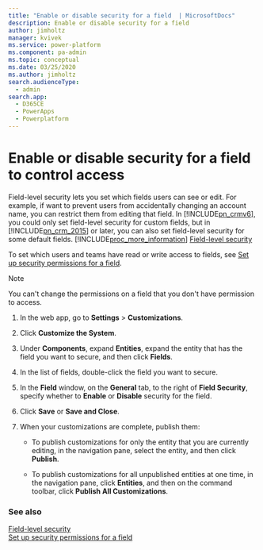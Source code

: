 ```yaml
---
title: "Enable or disable security for a field  | MicrosoftDocs"
description: Enable or disable security for a field 
author: jimholtz
manager: kvivek
ms.service: power-platform
ms.component: pa-admin
ms.topic: conceptual
ms.date: 03/25/2020
ms.author: jimholtz
search.audienceType: 
  - admin
search.app: 
  - D365CE
  - PowerApps
  - Powerplatform
---
```

# Enable or disable security for a field to control access

<!-- legacy procedure -->

Field-level security lets you set which fields users can see or edit. For example, if want to prevent users from accidentally changing an account name, you can restrict them from editing that field. In [!INCLUDE[pn_crmv6](../includes/pn-crmv6.md)], you could only set field-level security for custom fields, but in [!INCLUDE[pn_crm_2015](../includes/pn-crm-2015.md)] or later, you can also set field-level security for some default fields. [!INCLUDE[proc_more_information](../includes/proc-more-information.md)] [Field-level security](field-level-security.md)  
  
 To set which users and teams have read or write access to fields, see [Set up security permissions for a field](../admin/set-up-security-permissions-field.md).  
  
> [!NOTE]
>  You can't change the permissions on a field that you don't have permission to access.  
  
1. In the web app, go to **Settings** > **Customizations**.
  
2. Click **Customize the System**.  
  
3. Under **Components**, expand **Entities**, expand the entity that has the field you want to secure, and then click **Fields**.  
  
4. In the list of fields, double-click the field you want to secure.  
  
5. In the **Field** window, on the **General** tab, to the right of **Field Security**, specify whether to **Enable** or **Disable** security for the field.  
  
6. Click **Save** or **Save and Close**.  
  
7. When your customizations are complete, publish them:  
  
   -   To publish customizations for only the entity that you are currently editing, in the navigation pane, select the entity, and then click **Publish**.  
  
   -   To publish customizations for all unpublished entities at one time, in the navigation pane, click **Entities**, and then on the command toolbar, click **Publish All Customizations**.  
  
### See also  
 [Field-level security](field-level-security.md)   
 [Set up security permissions for a field](../admin/set-up-security-permissions-field.md)
